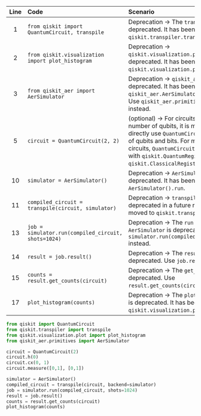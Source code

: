 | Line | Code | Scenario | Reference | Artifact | Refactoring |
| :--: | :--- | :------- | :-------: | :------- | :---------- |
| 1 | `from qiskit import QuantumCircuit, transpile` | Deprecation -> The `transpile` function is deprecated. It has been moved to `qiskit.transpiler.transpile`. | internal | transpile | `from qiskit.transpiler import transpile` |
| 2 | `from qiskit.visualization import plot_histogram` | Deprecation -> `qiskit.visualization.plot_histogram` is deprecated. It has been moved to `qiskit.visualization.plot.plot_histogram`. | internal | plot_histogram | `from qiskit.visualization.plot import plot_histogram` |
| 3 | `from qiskit_aer import AerSimulator` | Deprecation -> `qiskit_aer.AerSimulator` is deprecated. It has been moved to `qiskit_aer.AerSimulator` is deprecated. Use `qiskit_aer.primitives.AerSimulator` instead. | internal | AerSimulator | `from qiskit_aer.primitives import AerSimulator` |
| 5 | `circuit = QuantumCircuit(2, 2)` | (optional) -> For circuits with a small number of qubits, it is more efficient to directly use `QuantumCircuit` with its number of qubits and bits. For more complex circuits, `QuantumCircuit` can be initialized with `qiskit.QuantumRegister` and `qiskit.ClassicalRegister`. | internal | QuantumCircuit | `circuit = QuantumCircuit(2)` |
| 10 | `simulator = AerSimulator()` | Deprecation -> `AerSimulator()` is deprecated. It has been moved to `AerSimulator().run`. | internal | AerSimulator | `simulator = AerSimulator()` |
| 11 | `compiled_circuit = transpile(circuit, simulator)` | Deprecation -> `transpile` function will be deprecated in a future release. It has been moved to `qiskit.transpiler.transpile`. | internal | transpile | `compiled_circuit = transpile(circuit, backend=simulator)` |
| 13 | `job = simulator.run(compiled_circuit, shots=1024)` | Deprecation -> The `run` method in `AerSimulator` is deprecated. Use `job = simulator.run(compiled_circuit).result()` instead. | internal | AerSimulator.run | `job = simulator.run(compiled_circuit, shots=1024)` |
| 14 | `result = job.result()` | Deprecation -> The `result` method is deprecated. Use `job.result()` instead. | internal | job.result | `result = job.result()` |
| 15 | `counts = result.get_counts(circuit)` | Deprecation -> The `get_counts` method is deprecated. Use `result.get_counts(circuit)` instead. | internal | result.get_counts | `counts = result.get_counts(circuit)` |
| 17 | `plot_histogram(counts)` | Deprecation -> The `plot_histogram` function is deprecated. It has been moved to `qiskit.visualization.plot.plot_histogram`. | internal | plot_histogram | `plot_histogram(counts)` |


```python
from qiskit import QuantumCircuit
from qiskit.transpiler import transpile
from qiskit.visualization.plot import plot_histogram
from qiskit_aer.primitives import AerSimulator

circuit = QuantumCircuit(2)
circuit.h(0)
circuit.cx(0, 1)
circuit.measure([0,1], [0,1])

simulator = AerSimulator()
compiled_circuit = transpile(circuit, backend=simulator)
job = simulator.run(compiled_circuit, shots=1024)
result = job.result()
counts = result.get_counts(circuit)
plot_histogram(counts)
```